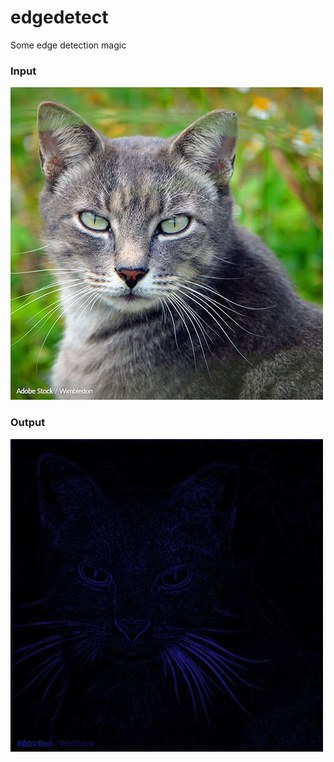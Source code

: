 # edgedetect
Some edge detection magic

### Input
![](./media/cat.jpg)

### Output
![](./media/out.jpg)
